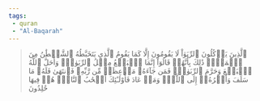 ```yaml
---
tags: 
 - quran 
 - "Al-Baqarah"
---
```


> ٱلَّذِينَ يَأۡكُلُونَ ٱلرِّبَوٰاْ لَا يَقُومُونَ إِلَّا كَمَا يَقُومُ ٱلَّذِي يَتَخَبَّطُهُ ٱلشَّيۡطَٰنُ مِنَ ٱلۡمَسِّۚ ذَٰلِكَ بِأَنَّهُمۡ قَالُوٓاْ إِنَّمَا ٱلۡبَيۡعُ مِثۡلُ ٱلرِّبَوٰاْۗ وَأَحَلَّ ٱللَّهُ ٱلۡبَيۡعَ وَحَرَّمَ ٱلرِّبَوٰاْۚ فَمَن جَآءَهُۥ مَوۡعِظَةٞ مِّن رَّبِّهِۦ فَٱنتَهَىٰ فَلَهُۥ مَا سَلَفَ وَأَمۡرُهُۥٓ إِلَى ٱللَّهِۖ وَمَنۡ عَادَ فَأُوْلَـٰٓئِكَ أَصۡحَٰبُ ٱلنَّارِۖ هُمۡ فِيهَا خَٰلِدُونَ

